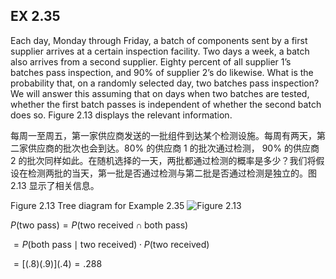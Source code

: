 ## EX 2.35

Each day, Monday through Friday, a batch of components sent by a first supplier arrives at a certain inspection facility. Two days a week, a batch also arrives from a second supplier. Eighty percent of all supplier 1&rsquo;s batches pass inspection, and ${90}\%$ of supplier 2&rsquo;s do likewise. What is the probability that, on a randomly selected day, two batches pass inspection? We will answer this assuming that on days when two batches are tested, whether the first batch passes is independent of whether the second batch does so. Figure 2.13 displays the relevant information.

每周一至周五，第一家供应商发送的一批组件到达某个检测设施。每周有两天，第二家供应商的批次也会到达。80% 的供应商 1 的批次通过检测， ${90}\%$ 的供应商 2 的批次同样如此。在随机选择的一天，两批都通过检测的概率是多少？我们将假设在检测两批的当天，第一批是否通过检测与第二批是否通过检测是独立的。图 2.13 显示了相关信息。

Figure 2.13 Tree diagram for Example 2.35
![Figure 2.13](01913607-292d-7d0a-a250-4b01870485a1_36_681895.jpg)



$P\left( \text{two pass}\right) = P\left( {\text{two received} \cap \text{both pass}}\right)$

$= P\left( {\text{both pass} \mid \text{two received}}\right) \cdot P\left( \text{two received}\right)$

$= \left\lbrack {\left( {.8}\right) \left( {.9}\right) }\right\rbrack \left( {.4}\right) = {.288}$


<a id="org56d0125"></a>